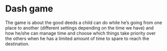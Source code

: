 # Dash game
The game is about the good deeds a child can do while he’s going from one place to another (different settings depending on the time we have) and how he/she can manage time and choose which things take priority over the others when he has a limited amount of time to spare to reach the destination.
